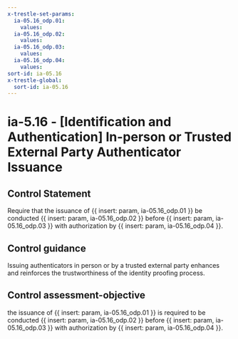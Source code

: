 ```yaml
---
x-trestle-set-params:
  ia-05.16_odp.01:
    values:
  ia-05.16_odp.02:
    values:
  ia-05.16_odp.03:
    values:
  ia-05.16_odp.04:
    values:
sort-id: ia-05.16
x-trestle-global:
  sort-id: ia-05.16
---
```


# ia-5.16 - \[Identification and Authentication\] In-person or Trusted External Party Authenticator Issuance

## Control Statement

Require that the issuance of {{ insert: param, ia-05.16_odp.01 }} be conducted {{ insert: param, ia-05.16_odp.02 }} before {{ insert: param, ia-05.16_odp.03 }} with authorization by {{ insert: param, ia-05.16_odp.04 }}.

## Control guidance

Issuing authenticators in person or by a trusted external party enhances and reinforces the trustworthiness of the identity proofing process.

## Control assessment-objective

the issuance of {{ insert: param, ia-05.16_odp.01 }} is required to be conducted {{ insert: param, ia-05.16_odp.02 }} before {{ insert: param, ia-05.16_odp.03 }} with authorization by {{ insert: param, ia-05.16_odp.04 }}.
